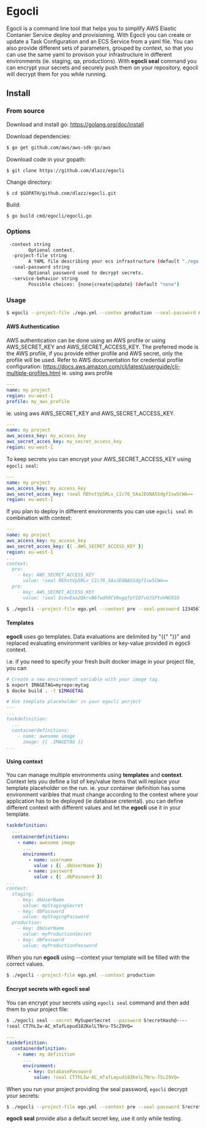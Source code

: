 # Egocli

Egocli is a command line tool that helps you to simplify AWS Elastic Contanier Service deploy and provisioning.
With Egocli you can create or update a Task Configuration and an ECS Service from a yaml file.
You can also provide different sets of parameters, grouped by context, so that you can use the same yaml to provison your infrastructure in different environments (ie. staging, qa, productions).
With **egocli seal** command you can encrypt your secrets and securely push them on your repository, egocli will decrypt them for you while running.

## Install

### From source

Download and install go: https://golang.org/doc/install

Download dependencies:
```bash
$ go get github.com/aws/aws-sdk-go/aws
```
Download code in your gopath:
```
$ git clone https://github.com/dlazz/egocli
```
Change directory:
```
$ cd $GOPATH/github.com/dlazz/egocli.git
```
Build:
```bash
$ go build cmd/egocli/egocli.go
```
### Options
```bash
 -context string
        Optional context.
  -project-file string
        A YAML file describing your ecs infrastructure (default "./ego.yml")
  -seal-password string
        Optional password used to decrypt secrets.
  -service-behavior string
        Possible choices: {none|create|update} (default "none")
```
### Usage

```bash
$ egocli --project-file ./ego.yml --contex production --seal-password myVeryHardPassword --service-behavior create
```

#### AWS Authentication

AWS authentication can be done using an AWS profile or using  AWS_SECRET_KEY and AWS_SECRET_ACCESS_KEY.
The preferred mode is the AWS profile, if you provide either profile and AWS secret, only the profile will be used.
Refer to AWS documentation for credential profile configuration: https://docs.aws.amazon.com/cli/latest/userguide/cli-multiple-profiles.html
ie. using aws profile
```yaml
---
name: my project
region: eu-west-1
profile: my_aws_profile
```

ie. using aws AWS_SECRET_KEY and AWS_SECRET_ACCESS_KEY.
```yaml
---
name: my project
aws_access_key: my_access_key
aws_secret_acces_key: my_secret_access_key
region: eu-west-1
```

To keep secrets you can encrypt your AWS_SECRET_ACCESS_KEY using `egocli seal`:

```yaml
---
name: my project
aws_access_key: my_access_key
aws_secret_acces_key: !seal REhstVp5RLv_CIc76_5AaJEGNASSdgfIsw5CWA==
region: eu-west-1
```

If you plan to deploy in different environments you can use `egocli seal` in combination with context:

```yaml
---
name: my project
aws_access_key: my_access_key
aws_secret_acces_key: {{ .AWS_SECRET_ACCESS_KEY }}
region: eu-west-1
...
context:
  pro:
    - key: AWS_SECRET_ACCESS_KEY
      value: !seal REhstVp5RLv_CIc76_5AaJEGNASSdgfIsw5CWA==
  pre:
    - key: AWS_SECRET_ACCESS_KEY
      value: !seal DcmvEaa2QkrvB6fwd50CV0wgqTpYIQfvUJSPtoVNG91O
```

```sh
$ ./egocli --project-file ego.yml --context pre --seal-password 1234567812345678
```

#### Templates

**egocli** uses go templates. Data evaluations are delimited by "{{" "}}" and replaced evaluating environment varibles or key-value provided in egocli context.

i.e. if you need to specify your fresh built docker image in your project file, you can

```sh
# Create a new environment variable with your image tag.
$ export IMAGETAG=myrepo:mytag
$ docke build . -t $IMAGETAG
```

```yaml
# Use template placeholder in your egocli porject
---
...
taskdefinition:
  ...
  containerdefinitions:
    - name: awesome image
      image: {{ .IMAGETAG }}
...
```

#### Using context

You can manage multiple environments using **templates** and **context**.
Context lets you define a list of key/value items that will replace your template placeholder on the run.
ie. your container definition has some environment varibles that must change according to the contest where your application has to be deployed (ie database cretental). you can define different context with different values and let the **egocli** use it in your template.

```yaml
taskdefinition:
  ...
  containerdefinitions:
    - name: awesome image
      ...
      environment:
        - name: username
          value : {{ .dbUserName }}
        - name: password
          value : {{ .dbPassword }}
...
context:
  staging:
    - key: dbUserName
      value: myStagingSecret
    - key: dbPassword
      value: myStagingPassword
  production:
    - key: dbUserName
      value: myProductionSecret
    - key: dbPassword
      value: myProductionPassword
```
When you run **egocli** using --context your template will be filled with the correct values.

```sh
$ ./egocli --project-file ego.yml --context production
```


#### Encrypt secrets with egocli seal

You can encrypt your secrets using `egocli seal` command and then add them to your project file:

```sh
$ ./egocli seal --secret MySuperSecret --password S!ecretHash@----
!seal CT7hLIw-AC_mTafLepud18ZKelLTNru-TScZ9VQ=
```

```yaml
---
taskdefinition:
  containerdefinition:
    - name: my definition
      ...
      environment:
        - key: DatabasePassword
          value: !seal CT7hLIw-AC_mTafLepud18ZKelLTNru-TScZ9VQ=
```

When you run your project providing the seal password, `egocli` decrypt your secrets:

```sh
$ ./egocli --project-file ego.yml --context pre --seal-password S!ecretHash@----
```

**egocli seal** provide also a default secret key, use it only while testing.